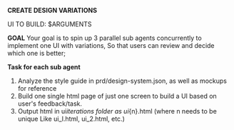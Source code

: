 **CREATE DESIGN VARIATIONS**

UI TO BUILD: $ARGUMENTS

**GOAL**
Your goal is to spin up 3 parallel sub agents concurrently to implement one UI with variations,
So that users can review and decide which one is better;

**Task for each sub agent**

1. Analyze the style guide in prd/design-system.json, as well as mockups for reference
2. Build one single html page of just one screen to build a UI based on user's feedback/task.
3. Output html in ui*iterations folder as ui*{n}.html (where n needs to be unique Like ui_l.html, ui_2.html, etc.)
